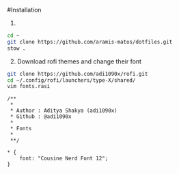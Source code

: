 #Installation

1. 
```bash
cd ~
git clone https://github.com/aramis-matos/dotfiles.git
stow .
```
2. Download rofi themes and change their font
```bash
git clone https://github.com/adi1090x/rofi.git
cd ~/.config/rofi/launchers/type-X/shared/
vim fonts.rasi
```

```
/**
 *
 * Author : Aditya Shakya (adi1090x)
 * Github : @adi1090x
 * 
 * Fonts
 *
 **/

* {
    font: "Cousine Nerd Font 12";
}
```
